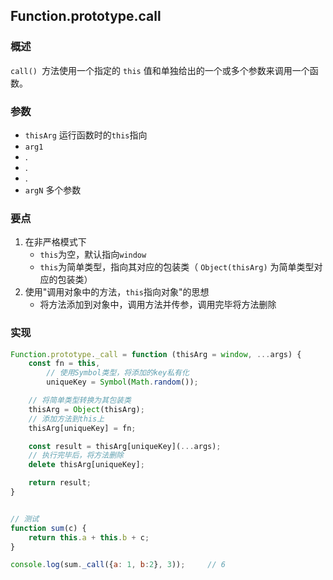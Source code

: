 ## Function.prototype.call
### 概述 
`call() `方法使用一个指定的 `this` 值和单独给出的一个或多个参数来调用一个函数。
### 参数
- `thisArg` 运行函数时的`this`指向
- `arg1`
- .
- .
- .
- `argN` 多个参数
  
### 要点
1. 在非严格模式下
    - `this`为空，默认指向`window`
    - `this`为简单类型，指向其对应的包装类（ `Object(thisArg)` 为简单类型对应的包装类）
2. 使用"调用对象中的方法，`this`指向对象"的思想
    - 将方法添加到对象中，调用方法并传参，调用完毕将方法删除
    
### 实现
```js
Function.prototype._call = function (thisArg = window, ...args) {
    const fn = this,
        // 使用Symbol类型，将添加的key私有化
        uniqueKey = Symbol(Math.random());

    // 将简单类型转换为其包装类
    thisArg = Object(thisArg);
    // 添加方法到this上
    thisArg[uniqueKey] = fn;

    const result = thisArg[uniqueKey](...args);
    // 执行完毕后，将方法删除
    delete thisArg[uniqueKey];

    return result;
}


// 测试
function sum(c) {
    return this.a + this.b + c;
}

console.log(sum._call({a: 1, b:2}, 3));     // 6

```
